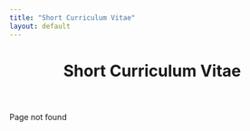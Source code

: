 ```yaml
---
title: "Short Curriculum Vitae"
layout: default
---
```



<header><h1>Short Curriculum Vitae</h1></header>
<p>Page not found</p>
